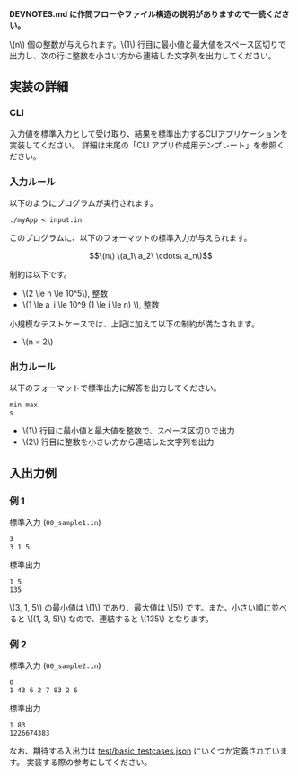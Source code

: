 **DEVNOTES.md に作問フローやファイル構造の説明がありますので一読ください。**

\\(n\\) 個の整数が与えられます。\\(1\\) 行目に最小値と最大値をスペース区切りで出力し、次の行に整数を小さい方から連結した文字列を出力してください。

## 実装の詳細

### CLI
入力値を標準入力として受け取り、結果を標準出力するCLIアプリケーションを実装してください。
詳細は末尾の「CLI アプリ作成用テンプレート」を参照ください。

### 入力ルール
以下のようにプログラムが実行されます。
``` shell
./myApp < input.in
```

このプログラムに、以下のフォーマットの標準入力が与えられます。
``` math
\(n\)
\(a_1\ a_2\ \cdots\ a_n\)
```

制約は以下です。
- \\(2 \le n \le 10^5\\), 整数
- \\(1 \le a_i \le 10^9 (1 \le i \le n) \\), 整数

小規模なテストケースでは、上記に加えて以下の制約が満たされます。
- \\(n = 2\\)

### 出力ルール
以下のフォーマットで標準出力に解答を出力してください。

``` plain
min max
s
```
- \\(1\\) 行目に最小値と最大値を整数で、スペース区切りで出力
- \\(2\\) 行目に整数を小さい方から連結した文字列を出力

## 入出力例

### 例 1

標準入力 (`00_sample1.in`)

``` plain
3
3 1 5
```

標準出力

``` plain
1 5
135
```

\\(3, 1, 5\\) の最小値は \\(1\\) であり、最大値は \\(5\\) です。また、小さい順に並べると \\((1, 3, 5)\\) なので、連結すると \\(135\\) となります。

### 例 2

標準入力 (`00_sample2.in`)

``` plain
8
1 43 6 2 7 83 2 6
```

標準出力

``` plain
1 83
1226674383
```


なお、期待する入出力は [test/basic_testcases.json](test/basic_testcases.json) にいくつか定義されています。
実装する際の参考にしてください。
